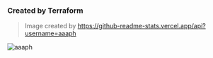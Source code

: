 ### Created by Terraform
>Image created by https://github-readme-stats.vercel.app/api?username=aaaph
<p align"center"> <img src="https://github-readme-stats.vercel.app/api?username=aaaph&show_icons=true&theme=gotham" alt="aaaph" />